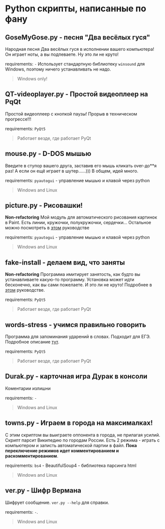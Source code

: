 # Python скрипты, написанные по фану
## GoseMyGose.py - песня "Два весёлых гуся"
Народная песня Два весёлых гуся в исполнении вашего компьютера! Он играет ноты, а вы подпеваете. Ну это ли не круто!

requirements: `-` Использует стандартную библиотеку `winsound` для Windows, поэтому ничего устанавливать не надо. 

> Windows only!

## QT-videoplayer.py - Простой видеоплеер на PqQt
Простой видеоплеер с кнопкой паузы! Прорыв в техническом прогрессе!!! 

requirements: `PyQt5`

> Работает везде, где работает PyQt

## mouse.py - D-DOS мышью
Введите в ступор вашего друга, заставив его мышь кликать over-до\*\*я раз! А если он ещё играет в шутер......))) В общем, идей много.

requirements: `pyautogui` - управление мышью и клавой через python

> Windows and Linux

## picture.py - Рисовашки!
**Non-refactoring**
Мой модуль для автоматического рисования картинок в Paint. Есть линии, кружочки, полукружочки, сердечки... Остальное можно посмотреть в [этом]() руководстве

requirements: `pyautogui` - управление мышью и клавой через python

> Windows and Linux

## fake-install - делаем вид, что заняты
**Non-refactoring**
Программа имитирует занятость, как будто вы устанавливаете какую-то программу. Установка может идти бесконечно, как вы сами пожелаете. И это ли не круто! Подробнее в [этом]() руководстве.

requirements: `PyQt5`

> Работает везде, где работает PyQt

## words-stress - учимся правильно говорить
Программа для запоминания ударений в словах. Подходит для ЕГЭ. Подробное описание [тут](). 

requirements: `PyQt5`

> Работает везде, где работает PyQt

## Durak.py - карточная игра Дурак в консоли
Коментарии излишни 

requirements: `-` 

> Windows and Linux

## towns.py - Играем в города на максималках!
С этим скриптом вы выиграете оппонента в города, не прилагая усилий. Скрипт парсит Википедию по городам России. Есть 2 режима - играть с компьютером и записть автоматической партии в файл. **Пока переключение режимов идет комментированием и раскомментированием**.

requirements: `bs4` - BeautifulSoup4 - библиотека парсинга html

> Windows and Linux 

## ver.py - Шифр Вермана
Шифрует сообщение. `ver.py --help` для справки.

requirements: `-`.

> Windows and Linux 
